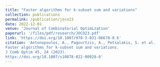 ```yaml
---
title: "Faster algorithms for k-subset sum and variations"
collection: publications
permalink: /publication/joco23
date: 2022-12-01
venue: 'Journal of Combinatorial Optimization'
paperurl: '/files/pdf/research/JOCO23.pdf'
link: 'https://doi.org/10.1007/978-3-031-06678-8_6'
citation: 'Antonopoulos, A., Pagourtzis, A., Petsalakis, S. et al.
Faster algorithms for k-subset sum and variations.
J Comb Optim 45, 24 (2023).
https://doi.org/10.1007/s10878-022-00928-0'
---
```

